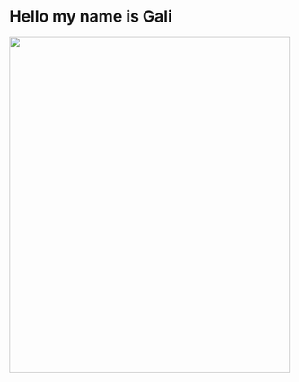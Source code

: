 <h1>Hello my name is Gali</h1>
<img src="https://s.yimg.com/ny/api/res/1.2/3tS.74xXP2xkGkmi5Epjzw--/YXBwaWQ9aGlnaGxhbmRlcjt3PTk2MDtoPTUyMztjZj13ZWJw/https://media.zenfs.com/en/homerun/feed_manager_auto_publish_494/da814332b3e5373bed7137376b2cf864" width="500" height="600"/>
